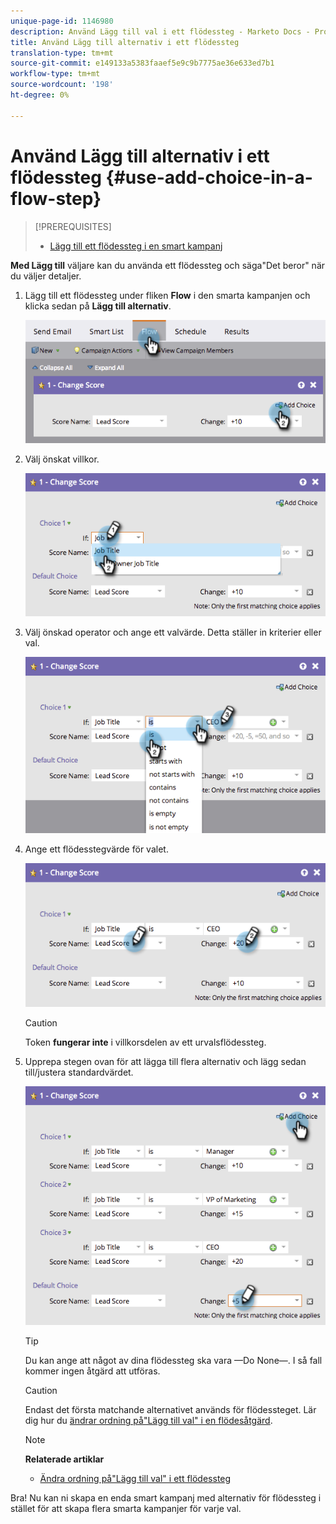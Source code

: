 ```yaml
---
unique-page-id: 1146980
description: Använd Lägg till val i ett flödessteg - Marketo Docs - Produktdokumentation
title: Använd Lägg till alternativ i ett flödessteg
translation-type: tm+mt
source-git-commit: e149133a5383faaef5e9c9b7775ae36e633ed7b1
workflow-type: tm+mt
source-wordcount: '198'
ht-degree: 0%

---
```



# Använd Lägg till alternativ i ett flödessteg {#use-add-choice-in-a-flow-step}

>[!PREREQUISITES]
>
>* [Lägg till ett flödessteg i en smart kampanj](add-a-flow-step-to-a-smart-campaign.md)

>



**Med Lägg till** väljare kan du använda ett flödessteg och säga&quot;Det beror&quot; när du väljer detaljer.

1. Lägg till ett flödessteg under fliken **Flow** i den smarta kampanjen och klicka sedan på **Lägg till alternativ**.

   ![](assets/image2014-9-22-11-3a58-3a20.png)

1. Välj önskat villkor.

   ![](assets/image2014-9-22-11-3a58-3a50.png)

1. Välj önskad operator och ange ett valvärde. Detta ställer in kriterier eller val.

   ![](assets/image2014-9-22-11-3a58-3a54.png)

1. Ange ett flödesstegvärde för valet.

   ![](assets/image2014-9-22-11-3a58-3a57.png)

   >[!CAUTION]
   >
   >Token **fungerar inte** i villkorsdelen av ett urvalsflödessteg.

1. Upprepa stegen ovan för att lägga till flera alternativ och lägg sedan till/justera standardvärdet.

   ![](assets/image2014-9-22-11-3a58-3a59.png)

   >[!TIP]
   >
   >Du kan ange att något av dina flödessteg ska vara —Do None—. I så fall kommer ingen åtgärd att utföras.

   >[!CAUTION]
   >
   >Endast det första matchande alternativet används för flödessteget. Lär dig hur du [ändrar ordning på&quot;Lägg till val&quot; i en flödesåtgärd](reorder-add-choice-in-a-flow-step.md).

   >[!NOTE]
   >
   >**Relaterade artiklar**
   >
   >    
   >    
   >    * [Ändra ordning på&quot;Lägg till val&quot; i ett flödessteg](reorder-add-choice-in-a-flow-step.md)


Bra! Nu kan ni skapa en enda smart kampanj med alternativ för flödessteg i stället för att skapa flera smarta kampanjer för varje val.